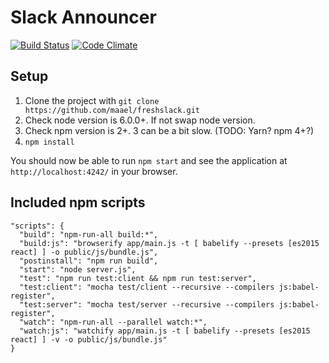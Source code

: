 # Slack Announcer


[![Build Status](https://img.shields.io/travis/maael/freshslack.svg?style=flat-square)](https://travis-ci.org/maael/freshslack)
[![Code Climate](https://img.shields.io/codeclimate/github/maael/freshslack.svg?style=flat-square)](https://codeclimate.com/github/maael/freshslack)

## Setup
1. Clone the project with `git clone https://github.com/maael/freshslack.git`
2. Check node version is 6.0.0+. If not swap node version.
3. Check npm version is 2+. 3 can be a bit slow. (TODO: Yarn? npm 4+?)
4. `npm install`

You should now be able to run `npm start` and see the application at `http://localhost:4242/` in your browser.

## Included npm scripts
```
"scripts": {
  "build": "npm-run-all build:*",
  "build:js": "browserify app/main.js -t [ babelify --presets [es2015 react] ] -o public/js/bundle.js",
  "postinstall": "npm run build",
  "start": "node server.js",
  "test": "npm run test:client && npm run test:server",
  "test:client": "mocha test/client --recursive --compilers js:babel-register",
  "test:server": "mocha test/server --recursive --compilers js:babel-register",
  "watch": "npm-run-all --parallel watch:*",
  "watch:js": "watchify app/main.js -t [ babelify --presets [es2015 react] ] -v -o public/js/bundle.js"
}
```